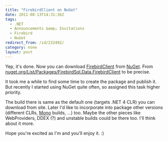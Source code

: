 ```yaml
---
title: "FirebirdClient on NuGet"
date: 2011-08-13T14:31:36Z
tags:
  - .NET
  - Announcements &amp; Invitations
  - Firebird
  - NuGet
redirect_from: /id/232492/
category: none
layout: post
---
```

Yep, it's done. Now you can download [FirebirdClient][1] from [NuGet][2]. From [nuget.org/List/Packages/FirebirdSql.Data.FirebirdClient][3] to be precise.

It took me a while to find some time to create the package and publish it. But recently I started using NuGet quite often, so assigned this task higher priority.

The build there is same as the default one (targets .NET 4 CLR) you can download from site. Later I'd like to incorporate into package other versions (different CLRs, [Mono][4] builds, ...) too. Maybe the other pieces like WebProviders, DDEX (?) and unstable builds could be there too. I'll think about it more.

Hope you're excited as I'm and you'll enjoy it. :)

[1]: http://www.firebirdsql.org/en/net-provider/
[2]: http://nuget.org
[3]: http://nuget.org/List/Packages/FirebirdSql.Data.FirebirdClient
[4]: http://www.mono-project.com/